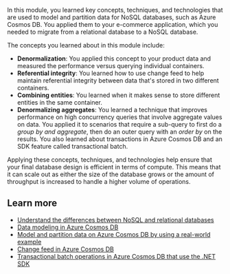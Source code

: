 In this module, you learned key concepts, techniques, and technologies that are used to model and partition data for NoSQL databases, such as Azure Cosmos DB. You applied them to your e-commerce application, which you needed to migrate from a relational database to a NoSQL database. 

The concepts you learned about in this module include:

* **Denormalization**: You applied this concept to your product data and measured the performance versus querying individual containers.
* **Referential integrity**: You learned how to use change feed to help maintain referential integrity between data that's stored in two different containers.
* **Combining entities**: You learned when it makes sense to store different entities in the same container.
* **Denormalizing aggregates**: You learned a technique that improves performance on high concurrency queries that involve aggregate values on data. You applied it to scenarios that require a sub-query to first do a *group by and aggregate*, then do an outer query with an *order by* on the results. You also learned about transactions in Azure Cosmos DB and an SDK feature called transactional batch.

Applying these concepts, techniques, and technologies help ensure that your final database design is efficient in terms of compute. This means that it can scale out as either the size of the database grows or the amount of throughput is increased to handle a higher volume of operations.

## Learn more

* [Understand the differences between NoSQL and relational databases](/azure/cosmos-db/relational-nosql)
* [Data modeling in Azure Cosmos DB](/azure/cosmos-db/modeling-data)
* [Model and partition data on Azure Cosmos DB by using a real-world example](/azure/cosmos-db/how-to-model-partition-example)
* [Change feed in Azure Cosmos DB](/azure/cosmos-db/change-feed)
* [Transactional batch operations in Azure Cosmos DB that use the .NET SDK](/azure/cosmos-db/transactional-batch)
